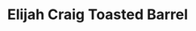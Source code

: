 ---
layout: recipe
title: Elijah Craig Toasted Barrel
category: North American
subcategory: Bourbon
aged: NAS
abv: 47
distillery: Heaven Hill
distillery-location: Kentucy, USA
nose:
palate:
finish:
tag:
    - bourbon
    - whiskey
---